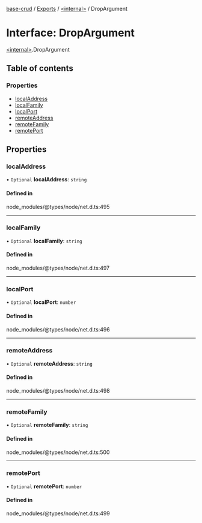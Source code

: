 [base-crud](../README.md) / [Exports](../modules.md) / [\<internal\>](../modules/internal_.md) / DropArgument

# Interface: DropArgument

[\<internal\>](../modules/internal_.md).DropArgument

## Table of contents

### Properties

- [localAddress](internal_.DropArgument.md#localaddress)
- [localFamily](internal_.DropArgument.md#localfamily)
- [localPort](internal_.DropArgument.md#localport)
- [remoteAddress](internal_.DropArgument.md#remoteaddress)
- [remoteFamily](internal_.DropArgument.md#remotefamily)
- [remotePort](internal_.DropArgument.md#remoteport)

## Properties

### localAddress

• `Optional` **localAddress**: `string`

#### Defined in

node_modules/@types/node/net.d.ts:495

___

### localFamily

• `Optional` **localFamily**: `string`

#### Defined in

node_modules/@types/node/net.d.ts:497

___

### localPort

• `Optional` **localPort**: `number`

#### Defined in

node_modules/@types/node/net.d.ts:496

___

### remoteAddress

• `Optional` **remoteAddress**: `string`

#### Defined in

node_modules/@types/node/net.d.ts:498

___

### remoteFamily

• `Optional` **remoteFamily**: `string`

#### Defined in

node_modules/@types/node/net.d.ts:500

___

### remotePort

• `Optional` **remotePort**: `number`

#### Defined in

node_modules/@types/node/net.d.ts:499
